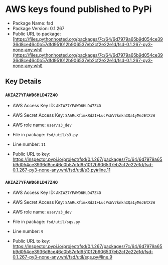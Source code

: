 # AWS keys found published to PyPi

* Package Name: fsd
* Package Version: 0.1.267
* Public URL to package: [https://files.pythonhosted.org/packages/7c/64/6d7979a65b9d054ce3936d8ce46c0b57dfd951012b906537eb2cf2e22e1d/fsd-0.1.267-py3-none-any.whl](https://files.pythonhosted.org/packages/7c/64/6d7979a65b9d054ce3936d8ce46c0b57dfd951012b906537eb2cf2e22e1d/fsd-0.1.267-py3-none-any.whl)

## Key Details

### `AKIAZ7YFAWD6HLD47Z4O`

* AWS Access Key ID: `AKIAZ7YFAWD6HLD47Z4O`
* AWS Secret Access Key: `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` 
* AWS role name: `user/s3_dev`
* File in package: `fsd/util/s3.py`
* Line number: `11`

* Public URL to key: https://inspector.pypi.io/project/fsd/0.1.267/packages/7c/64/6d7979a65b9d054ce3936d8ce46c0b57dfd951012b906537eb2cf2e22e1d/fsd-0.1.267-py3-none-any.whl/fsd/util/s3.py#line.11



### `AKIAZ7YFAWD6HLD47Z4O`

* AWS Access Key ID: `AKIAZ7YFAWD6HLD47Z4O`
* AWS Secret Access Key: `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` 
* AWS role name: `user/s3_dev`
* File in package: `fsd/util/sqs.py`
* Line number: `9`

* Public URL to key: https://inspector.pypi.io/project/fsd/0.1.267/packages/7c/64/6d7979a65b9d054ce3936d8ce46c0b57dfd951012b906537eb2cf2e22e1d/fsd-0.1.267-py3-none-any.whl/fsd/util/sqs.py#line.9


